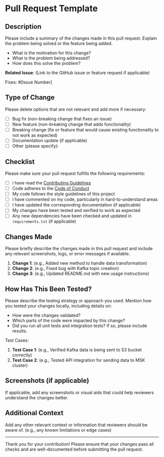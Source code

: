 # Pull Request Template

## Description

Please include a summary of the changes made in this pull request. Explain the problem being solved or the feature being added.

- What is the motivation for this change?
- What is the problem being addressed?
- How does this solve the problem?

**Related Issue**: (Link to the GitHub issue or feature request if applicable)

Fixes: #[Issue Number]

## Type of Change

Please delete options that are not relevant and add more if necessary:

- [ ] Bug fix (non-breaking change that fixes an issue)
- [ ] New feature (non-breaking change that adds functionality)
- [ ] Breaking change (fix or feature that would cause existing functionality to not work as expected)
- [ ] Documentation update (if applicable)
- [ ] Other (please specify):

## Checklist

Please make sure your pull request fulfills the following requirements:

- [ ] I have read the [Contributing Guidelines](CONTRIBUTING.md)
- [ ] Code adheres to the [Code of Conduct](CODE_OF_CONDUCT.md)
- [ ] My code follows the style guidelines of this project
- [ ] I have commented on my code, particularly in hard-to-understand areas
- [ ] I have updated the corresponding documentation (if applicable)
- [ ] My changes have been tested and verified to work as expected
- [ ] Any new dependencies have been checked and updated in `requirements.txt` (if applicable)

## Changes Made

Please briefly describe the changes made in this pull request and include any relevant screenshots, logs, or error messages if available.

1. **Change 1**: (e.g., Added new method to handle data transformation)
2. **Change 2**: (e.g., Fixed bug with Kafka topic creation)
3. **Change 3**: (e.g., Updated README.md with new usage instructions)

## How Has This Been Tested?

Please describe the testing strategy or approach you used. Mention how you tested your changes locally, including details on:

- How were the changes validated?
- Which parts of the code were impacted by this change?
- Did you run all unit tests and integration tests? If so, please include results.
  
Test Cases:

1. **Test Case 1**: (e.g., Verified Kafka data is being sent to S3 bucket correctly)
2. **Test Case 2**: (e.g., Tested API integration for sending data to MSK cluster)

## Screenshots (if applicable)

If applicable, add any screenshots or visual aids that could help reviewers understand the changes better.

## Additional Context

Add any other relevant context or information that reviewers should be aware of. (e.g., any known limitations or edge cases)

---

Thank you for your contribution! Please ensure that your changes pass all checks and are well-documented before submitting the pull request.
